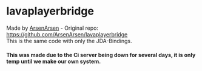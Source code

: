 # lavaplayerbridge

Made by [ArsenArsen](https://github.com/ArsenArsen/) - Original repo: https://github.com/ArsenArsen/lavaplayerbridge  
This is the same code with only the JDA-Bindings.

#### This was made due to the Ci server being down for several days, it is only temp until we make our own system.
